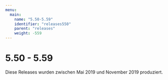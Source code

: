 ```yaml
---
menu:
  main:
    name: "5.50-5.59"
    identifier: "releases550"
    parent: "releases"
    weight: -559
---
```


# 5.50 - 5.59

Diese Releases wurden zwischen Mai 2019 und November 2019 produziert.

